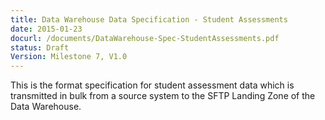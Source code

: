 ```yaml
---
title: Data Warehouse Data Specification - Student Assessments 
date: 2015-01-23
docurl: /documents/DataWarehouse-Spec-StudentAssessments.pdf
status: Draft
Version: Milestone 7, V1.0
---
```

This is the format specification for student assessment data which is transmitted in bulk from a source system to the SFTP Landing Zone of the Data Warehouse.

